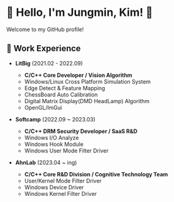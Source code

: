 # 🌟 Hello, I'm Jungmin, Kim! 🌟

Welcome to my GitHub profile!

## 🏢 Work Experience
- **LitBig** (2021.02 - 2022.09) 
   - **C/C++ Core Developer / Vision Algorithm**
   - Windows/Linux Cross Platform Simulation System
   - Edge Detect & Feature Mapping
   - ChessBoard Auto Calibration
   - Digital Matrix Display(DMD HeadLamp) Algorithm
   - OpenGL/ImGui

- **Softcamp** (2022.09 ~ 2023.03)
   - **C/C++ DRM Security Developer / SaaS R&D**
   - Windows I/O Analyze
   - Windows Hook Module
   - Windows User Mode Filter Driver
 
- **AhnLab** (2023.04 ~ ing)
   - **C/C++ Core R&D Division / Cognitive Technology Team**
   - User/Kernel Mode Filter Driver
   - Windows Device Driver
   - Windows Kernel Filter Driver
